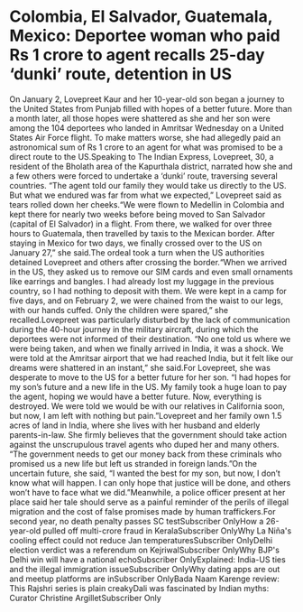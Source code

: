 # Colombia, El Salvador, Guatemala, Mexico: Deportee woman who paid Rs 1 crore to agent recalls 25-day ‘dunki’ route, detention in US

On January 2, Lovepreet Kaur and her 10-year-old son began a journey to the United States from Punjab filled with hopes of a better future. More than a month later, all those hopes were shattered as she and her son were among the 104 deportees who landed in Amritsar Wednesday on a United States Air Force flight. To make matters worse, she had allegedly paid an astronomical sum of Rs 1 crore to an agent for what was promised to be a direct route to the US.Speaking to The Indian Express, Lovepreet, 30, a resident of the Bholath area of the Kapurthala district, narrated how she and a few others were forced to undertake a ‘dunki’ route, traversing several countries. “The agent told our family they would take us directly to the US. But what we endured was far from what we expected,” Lovepreet said as tears rolled down her cheeks.“We were flown to Medellin in Colombia and kept there for nearly two weeks before being moved to San Salvador (capital of El Salvador) in a flight. From there, we walked for over three hours to Guatemala, then travelled by taxis to the Mexican border. After staying in Mexico for two days, we finally crossed over to the US on January 27,” she said.The ordeal took a turn when the US authorities detained Lovepreet and others after crossing the border.“When we arrived in the US, they asked us to remove our SIM cards and even small ornaments like earrings and bangles. I had already lost my luggage in the previous country, so I had nothing to deposit with them. We were kept in a camp for five days, and on February 2, we were chained from the waist to our legs, with our hands cuffed. Only the children were spared,” she recalled.Lovepreet was particularly disturbed by the lack of communication during the 40-hour journey in the military aircraft, during which the deportees were not informed of their destination. “No one told us where we were being taken, and when we finally arrived in India, it was a shock. We were told at the Amritsar airport that we had reached India, but it felt like our dreams were shattered in an instant,” she said.For Lovepreet, she was desperate to move to the US for a better future for her son. “I had hopes for my son’s future and a new life in the US. My family took a huge loan to pay the agent, hoping we would have a better future. Now, everything is destroyed. We were told we would be with our relatives in California soon, but now, I am left with nothing but pain.”Lovepreet and her family own 1.5 acres of land in India, where she lives with her husband and elderly parents-in-law. She firmly believes that the government should take action against the unscrupulous travel agents who duped her and many others. “The government needs to get our money back from these criminals who promised us a new life but left us stranded in foreign lands.”On the uncertain future, she said, “I wanted the best for my son, but now, I don’t know what will happen. I can only hope that justice will be done, and others won’t have to face what we did.”Meanwhile, a police officer present at her place said her tale should serve as a painful reminder of the perils of illegal migration and the cost of false promises made by human traffickers.For second year, no death penalty passes SC testSubscriber OnlyHow a 26-year-old pulled off multi-crore fraud in KeralaSubscriber OnlyWhy La Niña's cooling effect could not reduce Jan temperaturesSubscriber OnlyDelhi election verdict was a referendum on KejriwalSubscriber OnlyWhy BJP's Delhi win will have a national echoSubscriber OnlyExplained: India-US ties and the illegal immigration issueSubscriber OnlyWhy dating apps are out and meetup platforms are inSubscriber OnlyBada Naam Karenge review: This Rajshri series is plain creakyDali was fascinated by Indian myths: Curator Christine ArgilletSubscriber Only
